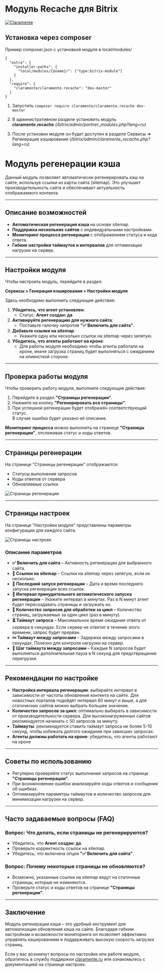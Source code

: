 # Модуль Recache для Bitrix

[![Claramente](https://claramente.ru/upload/claramente/a2c/ho3rj4p3j2t7scsartohgjajkb1xkyh0/logo.svg)](https://claramente.ru)


Установка через composer
-------------------------
Пример composer.json с установкой модуля в local/modules/
```
{
  "extra": {
    "installer-paths": {
      "local/modules/{$name}/": ["type:bitrix-module"]
    }
  },
  "require": {
    "claramente/claramente.recache": "dev-master"
  }
}
```

1. Запустить `composer require claramente/claramente.recache dev-master`

2. В административном разделе установить модуль **claramente.recache** _(/bitrix/admin/partner_modules.php?lang=ru)_

3. После установки модуля он будет доступен в разделе Сервисы => Регенерация кэширования (_/bitrix/admin/claramente_recache.php?lang=ru_)

# Модуль регенерации кэша

Данный модуль позволяет автоматически регенерировать кэш на сайте, используя ссылки из карты сайта (sitemap). Это улучшает производительность сайта и обеспечивает актуальность отображаемого контента.

---

## Описание возможностей

- **Автоматическая регенерация кэша** на основе sitemap.
- **Поддержка нескольких сайтов** с индивидуальными настройками.
- **Мониторинг процесса регенерации** с отображением статуса и кода ответа.
- **Гибкие настройки таймаутов и интервалов** для оптимизации нагрузки на сервер.

---

## Настройки модуля

Чтобы настроить модуль, перейдите в раздел:

**Сервисы > Генерация кэширования > Настройки модуля**

Здесь необходимо выполнить следующие действия:

1. **Убедитесь, что агент установлен**:
    - Статус: **Агент создан: да**
2. **Активируйте регенерацию для нужного сайта**:
    - Поставьте галочку напротив **"✅ Включить для сайта"**.
3. **Добавьте ссылки на sitemap**:
    - Укажите одну или несколько ссылок на sitemap через запятую.
4. **Убедитесь, что агенты работают на кроне**:
    - Для работы модуля необходимо чтобы агенты работали на кроне, иначе загрузка страниц будет выполняться с ожиданием на клиенсткой стороне.

---

## Проверка работы модуля

Чтобы проверить работу модуля, выполните следующие действия:

1. Перейдите в раздел **"Страницы регенерации"**.
2. Нажмите на кнопку **"Регенерировать все страницы"**.
3. При успешной регенерации будет отображён соответствующий статус.  
   В случае ошибки будет указано её описание.

**Мониторинг процесса** можно выполнять на странице **"Страницы регенерации"**, отслеживая статус и коды ответов.

---

## Страницы регенерации

На странице "Страницы регенерации" отображаются:
- Статусы выполнения запросов
- Коды ответов от сервера
- Обновляемые ссылки

![Страницы регенерации](https://claramente.ru/upload/claramente/claramente-recache-module-page-pages.png)

---

## Страницы настроек

На странице "Настройки модуля" представлены параметры конфигурации для каждого сайта.

![Страницы настроек](https://claramente.ru/upload/claramente/claramente-recache-module-page-settings.png)

### Описание параметров

- **✅ Включить для сайта** – Активность регенерации для выбранного сайта.
- **🔗 Ссылки на sitemap** – Ссылки на sitemap через запятую, если их несколько.
- **📅 Последний запуск регенерации** – Дата и время последнего запуска регенерации всех ссылок.
- **🔁 Интервал принудительного автоматического запуска регенерации** – Укажите интервал в минутах. Раз в N минут агент будет пересоздавать страницы и загружать их.
- **🚦 Количество запросов для обработки за цикл** – Количество страниц, загружаемых за один цикл (раз в минуту).
- **⏳️ Таймаут запроса** – Максимальное время ожидания ответа от сервера в секундах. Если сервер не ответит в течение этого времени, запрос будет прерван.
- **💤 Таймаут между запросами** – Задержка между запросами в секундах. Полезно для контроля нагрузки на сервер.
- **👞 Шаг таймаута между запросами** – Каждые N запросов будет выполняться дополнительная пауза в N секунд для предотвращения перегрузки.

---

## Рекомендации по настройке

- **Настройка интервала регенерации**: выбирайте интервал в зависимости от частоты обновления контента на сайте. Для новостных порталов подойдёт интервал 60 минут и выше, а для статических сайтов можно выбрать большее значение.
- **Количество запросов за цикл**: оптимально выбирать в зависимости от производительности сервера. Для высоконагруженных сайтов рекомендуется начинать с 50 запросов за минуту.
- **Таймауты**: рекомендуется ставить таймаут запроса не более 5-10 секунд, чтобы избежать долгого ожидания при зависших запросах.
- **Агенты должны работать на кроне**: убедитесь, что агенты работают на кроне

---

## Советы по использованию

- Регулярно проверяйте статус выполнения запросов на странице **"Страницы регенерации"**.
- При возникновении ошибок анализируйте коды ответов и сообщения об ошибках.
- Оптимизируйте параметры таймаутов и количество запросов для минимизации нагрузки на сервер.

---

## Часто задаваемые вопросы (FAQ)

### Вопрос: Что делать, если страницы не регенерируются?
- Убедитесь, что **Агент создан: да**.
- Проверьте корректность ссылок на sitemap.
- Убедитесь, что включена опция **"✅ Включить для сайта"**.

### Вопрос: Почему некоторые страницы не обновляются?
- Возможно, указанные ссылки на sitemap ведут на статичные страницы, которые не изменяются.
- Проверьте статус и коды ответов на странице **"Страницы регенерации"**.

---

## Заключение

Модуль регенерации кэша – это удобный инструмент для автоматизации обновления кэша на сайте. Благодаря гибким настройкам и возможности мониторинга он позволяет эффективно управлять кэшированием и поддерживать высокую скорость загрузки страниц.

Если у вас возникнут вопросы по настройке или работе модуля, обратитесь в службу поддержки [claramente.ru](claramente.ru) или ознакомьтесь с документацией на странице настроек.